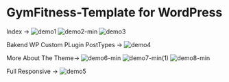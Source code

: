 # GymFitness-Template for WordPress
Index ->
![demo1](https://github.com/DrKoop/GymFitness-Template/assets/95058605/34df67a5-f32d-4375-a642-eafd69670a32)
![demo2-min](https://github.com/DrKoop/GymFitness-Template/assets/95058605/da81d7f1-086c-4478-bfa0-aa2244b653df)
![demo3](https://github.com/DrKoop/GymFitness-Template/assets/95058605/6875ba4a-9e72-4480-99aa-4357981a99ca)

Bakend WP Custom PLugin PostTypes ->
![demo4](https://github.com/DrKoop/GymFitness-Template/assets/95058605/bc7bc739-d4fd-4ebc-b6d4-82acaae972c6)


More About The Theme->
![demo6-min](https://github.com/DrKoop/GymFitness-Template/assets/95058605/180a405d-1340-42f4-aa29-ffb2ae19f6e6)
![demo7-min(1)](https://github.com/DrKoop/GymFitness-Template/assets/95058605/ff3adc7e-9091-4a63-8d3e-01081f065c40)
![demo8-min](https://github.com/DrKoop/GymFitness-Template/assets/95058605/9cf2ffe1-f5ac-4ade-9b88-cbc4e700cb00)



Full Responsive ->
![demo5](https://github.com/DrKoop/GymFitness-Template/assets/95058605/1672cd5f-5e55-418b-b637-cd4a0a1dbe04)
